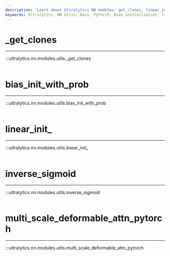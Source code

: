 ```yaml
---
description: 'Learn about Ultralytics NN modules: get_clones, linear_init_, and multi_scale_deformable_attn_pytorch. Code examples and usage tips.'
keywords: Ultralytics, NN Utils, Docs, PyTorch, bias initialization, linear initialization, multi-scale deformable attention
---
```


# _get_clones
---
:::ultralytics.nn.modules.utils._get_clones
<br><br>

# bias_init_with_prob
---
:::ultralytics.nn.modules.utils.bias_init_with_prob
<br><br>

# linear_init_
---
:::ultralytics.nn.modules.utils.linear_init_
<br><br>

# inverse_sigmoid
---
:::ultralytics.nn.modules.utils.inverse_sigmoid
<br><br>

# multi_scale_deformable_attn_pytorch
---
:::ultralytics.nn.modules.utils.multi_scale_deformable_attn_pytorch
<br><br>